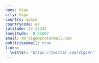 ```yaml
---
name: Vigo
city: Vigo
country: Spain
countrycode: es
latitude: 42.23333
longitude: -8.71667
email: XR_Vigo@protonmail.com
publiciseemail: true
links:
  twitter: 'https://twitter.com/VigoXr'
---
```


